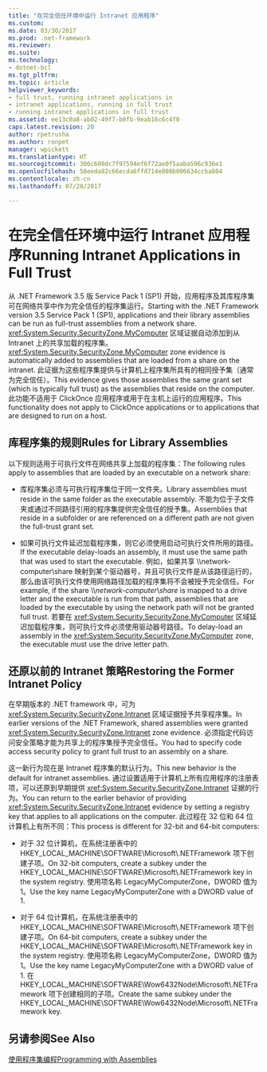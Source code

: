 ```yaml
---
title: "在完全信任环境中运行 Intranet 应用程序"
ms.custom: 
ms.date: 03/30/2017
ms.prod: .net-framework
ms.reviewer: 
ms.suite: 
ms.technology:
- dotnet-bcl
ms.tgt_pltfrm: 
ms.topic: article
helpviewer_keywords:
- full trust, running intranet applications in
- intranet applications, running in full trust
- running intranet applications in full trust
ms.assetid: ee13c0a8-ab02-49f7-b8fb-9eab16c6c4f0
caps.latest.revision: 20
author: rpetrusha
ms.author: ronpet
manager: wpickett
ms.translationtype: HT
ms.sourcegitcommit: 306c608dc7f97594ef6f72ae0f5aaba596c936e1
ms.openlocfilehash: 58eeda82c66ecda6ffd714e808b006634ccba804
ms.contentlocale: zh-cn
ms.lasthandoff: 07/28/2017

---
```

# <a name="running-intranet-applications-in-full-trust"></a><span data-ttu-id="0d5ee-102">在完全信任环境中运行 Intranet 应用程序</span><span class="sxs-lookup"><span data-stu-id="0d5ee-102">Running Intranet Applications in Full Trust</span></span>
<span data-ttu-id="0d5ee-103">从 .NET Framework 3.5 版 Service Pack 1 (SP1) 开始，应用程序及其库程序集可在网络共享中作为完全信任的程序集运行。</span><span class="sxs-lookup"><span data-stu-id="0d5ee-103">Starting with the .NET Framework version 3.5 Service Pack 1 (SP1), applications and their library assemblies can be run as full-trust assemblies from a network share.</span></span> <span data-ttu-id="0d5ee-104"><xref:System.Security.SecurityZone.MyComputer> 区域证据自动添加到从 Intranet 上的共享加载的程序集。</span><span class="sxs-lookup"><span data-stu-id="0d5ee-104"><xref:System.Security.SecurityZone.MyComputer> zone evidence is automatically added to assemblies that are loaded from a share on the intranet.</span></span> <span data-ttu-id="0d5ee-105">此证据为这些程序集提供与计算机上程序集所具有的相同授予集（通常为完全信任）。</span><span class="sxs-lookup"><span data-stu-id="0d5ee-105">This evidence gives those assemblies the same grant set (which is typically full trust) as the assemblies that reside on the computer.</span></span> <span data-ttu-id="0d5ee-106">此功能不适用于 ClickOnce 应用程序或用于在主机上运行的应用程序。</span><span class="sxs-lookup"><span data-stu-id="0d5ee-106">This functionality does not apply to ClickOnce applications or to applications that are designed to run on a host.</span></span>  
  
## <a name="rules-for-library-assemblies"></a><span data-ttu-id="0d5ee-107">库程序集的规则</span><span class="sxs-lookup"><span data-stu-id="0d5ee-107">Rules for Library Assemblies</span></span>  
 <span data-ttu-id="0d5ee-108">以下规则适用于可执行文件在网络共享上加载的程序集：</span><span class="sxs-lookup"><span data-stu-id="0d5ee-108">The following rules apply to assemblies that are loaded by an executable on a network share:</span></span>  
  
-   <span data-ttu-id="0d5ee-109">库程序集必须与可执行程序集位于同一文件夹。</span><span class="sxs-lookup"><span data-stu-id="0d5ee-109">Library assemblies must reside in the same folder as the executable assembly.</span></span> <span data-ttu-id="0d5ee-110">不能为位于子文件夹或通过不同路径引用的程序集提供完全信任的授予集。</span><span class="sxs-lookup"><span data-stu-id="0d5ee-110">Assemblies that reside in a subfolder or are referenced on a different path are not given the full-trust grant set.</span></span>  
  
-   <span data-ttu-id="0d5ee-111">如果可执行文件延迟加载程序集，则它必须使用启动可执行文件所用的路径。</span><span class="sxs-lookup"><span data-stu-id="0d5ee-111">If the executable delay-loads an assembly, it must use the same path that was used to start the executable.</span></span> <span data-ttu-id="0d5ee-112">例如，如果共享 \\\\network-computer\\share 映射到某个驱动器号，并且可执行文件是从该路径运行的，那么由该可执行文件使用网络路径加载的程序集将不会被授予完全信任。</span><span class="sxs-lookup"><span data-stu-id="0d5ee-112">For example, if the share \\\\*network-computer*\\*share* is mapped to a drive letter and the executable is run from that path, assemblies that are loaded by the executable by using the network path will not be granted full trust.</span></span> <span data-ttu-id="0d5ee-113">若要在 <xref:System.Security.SecurityZone.MyComputer> 区域延迟加载程序集，则可执行文件必须使用驱动器号路径。</span><span class="sxs-lookup"><span data-stu-id="0d5ee-113">To delay-load an assembly in the <xref:System.Security.SecurityZone.MyComputer> zone, the executable must use the drive letter path.</span></span>  
  
## <a name="restoring-the-former-intranet-policy"></a><span data-ttu-id="0d5ee-114">还原以前的 Intranet 策略</span><span class="sxs-lookup"><span data-stu-id="0d5ee-114">Restoring the Former Intranet Policy</span></span>  
 <span data-ttu-id="0d5ee-115">在早期版本的 .NET framework 中，可为 <xref:System.Security.SecurityZone.Intranet> 区域证据授予共享程序集。</span><span class="sxs-lookup"><span data-stu-id="0d5ee-115">In earlier versions of the .NET Framework, shared assemblies were granted <xref:System.Security.SecurityZone.Intranet> zone evidence.</span></span> <span data-ttu-id="0d5ee-116">必须指定代码访问安全策略才能为共享上的程序集授予完全信任。</span><span class="sxs-lookup"><span data-stu-id="0d5ee-116">You had to specify code access security policy to grant full trust to an assembly on a share.</span></span>  
  
 <span data-ttu-id="0d5ee-117">这一新行为现在是 Intranet 程序集的默认行为。</span><span class="sxs-lookup"><span data-stu-id="0d5ee-117">This new behavior is the default for intranet assemblies.</span></span> <span data-ttu-id="0d5ee-118">通过设置适用于计算机上所有应用程序的注册表项，可以还原到早期提供 <xref:System.Security.SecurityZone.Intranet> 证据的行为。</span><span class="sxs-lookup"><span data-stu-id="0d5ee-118">You can return to the earlier behavior of providing <xref:System.Security.SecurityZone.Intranet> evidence by setting a registry key that applies to all applications on the computer.</span></span> <span data-ttu-id="0d5ee-119">此过程在 32 位和 64 位计算机上有所不同：</span><span class="sxs-lookup"><span data-stu-id="0d5ee-119">This process is different for 32-bit and 64-bit computers:</span></span>  
  
-   <span data-ttu-id="0d5ee-120">对于 32 位计算机，在系统注册表中的 HKEY_LOCAL_MACHINE\SOFTWARE\Microsoft\\.NETFramework 项下创建子项。</span><span class="sxs-lookup"><span data-stu-id="0d5ee-120">On 32-bit computers, create a subkey under the HKEY_LOCAL_MACHINE\SOFTWARE\Microsoft\\.NETFramework key in the system registry.</span></span> <span data-ttu-id="0d5ee-121">使用项名称 LegacyMyComputerZone，DWORD 值为 1。</span><span class="sxs-lookup"><span data-stu-id="0d5ee-121">Use the key name LegacyMyComputerZone with a DWORD value of 1.</span></span>  
  
-   <span data-ttu-id="0d5ee-122">对于 64 位计算机，在系统注册表中的 HKEY_LOCAL_MACHINE\SOFTWARE\Microsoft\\.NETFramework 项下创建子项。</span><span class="sxs-lookup"><span data-stu-id="0d5ee-122">On 64-bit computers, create a subkey under the HKEY_LOCAL_MACHINE\SOFTWARE\Microsoft\\.NETFramework key in the system registry.</span></span> <span data-ttu-id="0d5ee-123">使用项名称 LegacyMyComputerZone，DWORD 值为 1。</span><span class="sxs-lookup"><span data-stu-id="0d5ee-123">Use the key name LegacyMyComputerZone with a DWORD value of 1.</span></span> <span data-ttu-id="0d5ee-124">在 HKEY_LOCAL_MACHINE\SOFTWARE\Wow6432Node\Microsoft\\.NETFramework 项下创建相同的子项。</span><span class="sxs-lookup"><span data-stu-id="0d5ee-124">Create the same subkey under the HKEY_LOCAL_MACHINE\SOFTWARE\Wow6432Node\Microsoft\\.NETFramework key.</span></span>  
  
## <a name="see-also"></a><span data-ttu-id="0d5ee-125">另请参阅</span><span class="sxs-lookup"><span data-stu-id="0d5ee-125">See Also</span></span>  
 [<span data-ttu-id="0d5ee-126">使用程序集编程</span><span class="sxs-lookup"><span data-stu-id="0d5ee-126">Programming with Assemblies</span></span>](../../../docs/framework/app-domains/programming-with-assemblies.md)

